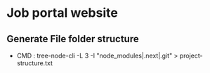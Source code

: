 # Job portal website

## Generate File folder structure

- CMD : tree-node-cli -L 3 -I "node_modules|.next|.git" > project-structure.txt
